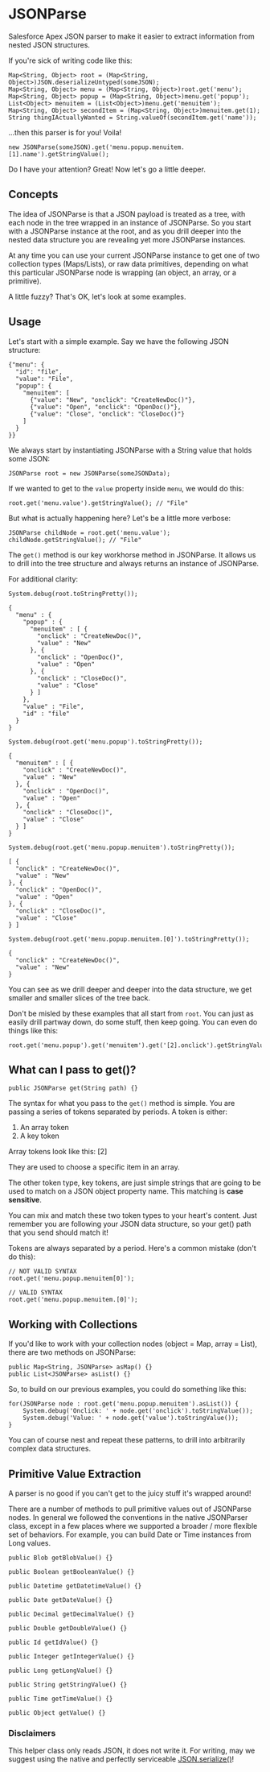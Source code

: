 # JSONParse
Salesforce Apex JSON parser to make it easier to extract information from nested JSON structures.

If you're sick of writing code like this:

```
Map<String, Object> root = (Map<String, Object>)JSON.deserializeUntyped(someJSON);
Map<String, Object> menu = (Map<String, Object>)root.get('menu');
Map<String, Object> popup = (Map<String, Object>)menu.get('popup');
List<Object> menuitem = (List<Object>)menu.get('menuitem');
Map<String, Object> secondItem = (Map<String, Object>)menuitem.get(1);
String thingIActuallyWanted = String.valueOf(secondItem.get('name'));
```

...then this parser is for you! Voila!

```
new JSONParse(someJSON).get('menu.popup.menuitem.[1].name').getStringValue();
```

Do I have your attention? Great! Now let's go a little deeper.

## Concepts ##

The idea of JSONParse is that a JSON payload is treated as a tree, with each node in the tree wrapped in an instance of JSONParse. So you start with a JSONParse instance at the root, and as you drill deeper into the nested data structure you are revealing yet more JSONParse instances.

At any time you can use your current JSONParse instance to get one of two collection types (Maps/Lists), or raw data primitives, depending on what this particular JSONParse node is wrapping (an object, an array, or a primitive).

A little fuzzy? That's OK, let's look at some examples.

## Usage ##

Let's start with a simple example. Say we have the following JSON structure:

```
{"menu": {
  "id": "file",
  "value": "File",
  "popup": {
    "menuitem": [
      {"value": "New", "onclick": "CreateNewDoc()"},
      {"value": "Open", "onclick": "OpenDoc()"},
      {"value": "Close", "onclick": "CloseDoc()"}
    ]
  }
}}
```

We always start by instantiating JSONParse with a String value that holds some JSON:

`JSONParse root = new JSONParse(someJSONData);`

If we wanted to get to the `value` property inside `menu`, we would do this:

```
root.get('menu.value').getStringValue(); // "File"
```

But what is actually happening here? Let's be a little more verbose:

```
JSONParse childNode = root.get('menu.value');
childNode.getStringValue(); // "File"
```
The `get()` method is our key workhorse method in JSONParse. It allows us to drill into the tree structure and always returns an instance of JSONParse.

For additional clarity:
```
System.debug(root.toStringPretty());

{
  "menu" : {
    "popup" : {
      "menuitem" : [ {
        "onclick" : "CreateNewDoc()",
        "value" : "New"
      }, {
        "onclick" : "OpenDoc()",
        "value" : "Open"
      }, {
        "onclick" : "CloseDoc()",
        "value" : "Close"
      } ]
    },
    "value" : "File",
    "id" : "file"
  }
}

System.debug(root.get('menu.popup').toStringPretty());

{
  "menuitem" : [ {
    "onclick" : "CreateNewDoc()",
    "value" : "New"
  }, {
    "onclick" : "OpenDoc()",
    "value" : "Open"
  }, {
    "onclick" : "CloseDoc()",
    "value" : "Close"
  } ]
}

System.debug(root.get('menu.popup.menuitem').toStringPretty());

[ {
  "onclick" : "CreateNewDoc()",
  "value" : "New"
}, {
  "onclick" : "OpenDoc()",
  "value" : "Open"
}, {
  "onclick" : "CloseDoc()",
  "value" : "Close"
} ]

System.debug(root.get('menu.popup.menuitem.[0]').toStringPretty());

{
  "onclick" : "CreateNewDoc()",
  "value" : "New"
}
```

You can see as we drill deeper and deeper into the data structure, we get smaller and smaller slices of the tree back.

Don't be misled by these examples that all start from `root`. You can just as easily drill partway down, do some stuff, then keep going. You can even do things like this:

```
root.get('menu.popup').get('menuitem').get('[2].onclick').getStringValue();
```

## What can I pass to get()? ##
```
public JSONParse get(String path) {}
```

The syntax for what you pass to the `get()` method is simple. You are passing a series of tokens separated by periods. A token is either:

1. An array token
2. A key token

Array tokens look like this: \[2]

They are used to choose a specific item in an array.

The other token type, key tokens, are just simple strings that are going to be used to match on a JSON object property name. This matching is **case sensitive**.

You can mix and match these two token types to your heart's content. Just remember you are following your JSON data structure, so your get() path that you send should match it!

Tokens are always separated by a period. Here's a common mistake (don't do this):

```
// NOT VALID SYNTAX
root.get('menu.popup.menuitem[0]');

// VALID SYNTAX
root.get('menu.popup.menuitem.[0]');
```

## Working with Collections ##

If you'd like to work with your collection nodes (object = Map, array = List), there are two methods on JSONParse:

```
public Map<String, JSONParse> asMap() {}
public List<JSONParse> asList() {}
```

So, to build on our previous examples, you could do something like this:

```
for(JSONParse node : root.get('menu.popup.menuitem').asList()) {
    System.debug('Onclick: ' + node.get('onclick').toStringValue());
    System.debug('Value: ' + node.get('value').toStringValue());
}
```

You can of course nest and repeat these patterns, to drill into arbitrarily complex data structures.

## Primitive Value Extraction ##

A parser is no good if you can't get to the juicy stuff it's wrapped around!

There are a number of methods to pull primitive values out of JSONParse nodes. In general we followed the conventions in the native JSONParser class, except in a few places where we supported a broader / more flexible set of behaviors. For example, you can build Date or Time instances from Long values.

```
public Blob getBlobValue() {}

public Boolean getBooleanValue() {}

public Datetime getDatetimeValue() {}

public Date getDateValue() {}

public Decimal getDecimalValue() {}

public Double getDoubleValue() {}

public Id getIdValue() {}

public Integer getIntegerValue() {}

public Long getLongValue() {}

public String getStringValue() {}

public Time getTimeValue() {}

public Object getValue() {}
```

### Disclaimers ###
This helper class only reads JSON, it does not write it. For writing, may we suggest using the native and perfectly serviceable [JSON.serialize()](https://developer.salesforce.com/docs/atlas.en-us.apexcode.meta/apexcode/apex_class_System_Json.htm)!
